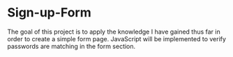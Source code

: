 # Sign-up-Form
The goal of this project is to apply the knowledge I have gained thus far in order to create a simple form page. JavaScript will be implemented to verify passwords are matching in the form section.